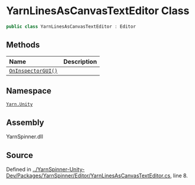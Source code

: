 <!-- This file was generated by a tool. Do not edit this file by hand. -->

# YarnLinesAsCanvasTextEditor Class


```csharp
public class YarnLinesAsCanvasTextEditor : Editor
```



## Methods
|Name|Description|
|:---|:---|
|[`OnInspectorGUI()`](/api/csharp/yarn.unity/yarnlinesascanvastexteditor.oninspectorgui.md)||
## Namespace
[`Yarn.Unity`](/api/csharp/yarn.unity/README.md)

## Assembly
YarnSpinner.dll

## Source
Defined in [../YarnSpinner-Unity-Dev/Packages/YarnSpinner/Editor/YarnLinesAsCanvasTextEditor.cs](https://github.com/YarnSpinnerTool/YarnSpinner-Unity//blob/develop/Editor/YarnLinesAsCanvasTextEditor.cs#L8), line 8.

